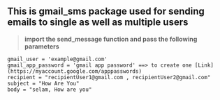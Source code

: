## This is gmail_sms package used for sending emails to single as well as multiple users

> **import the send_message function and pass the following parameters**

```
gmail_user = 'example@gmail.com'
gmail_app_password = 'gmail app password' ==> to create one [Link](https://myaccount.google.com/apppasswords)  
recipient = "recipientUser1@gmail.com , recipientUser2@gmail.com"
subject = "How Are You"
body = "selam, How are you"

```